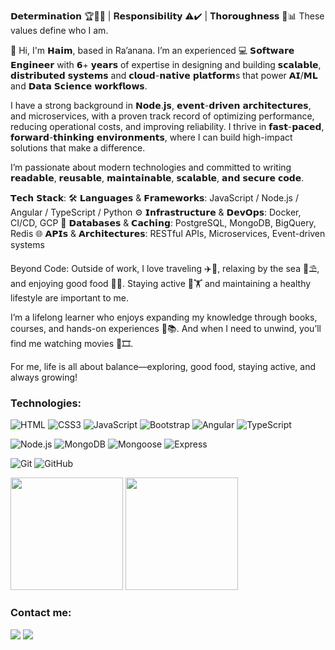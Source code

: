 
𝗗𝗲𝘁𝗲𝗿𝗺𝗶𝗻𝗮𝘁𝗶𝗼𝗻 🏆💪🏽 | 𝐑𝗲𝘀𝗽𝗼𝗻𝘀𝗶𝗯𝗶𝗹𝗶𝘁𝘆 ⚠️✔️ | 𝐓𝗵𝗼𝗿𝗼𝘂𝗴𝗵𝗻𝗲𝘀𝘀 🔬📊
These values define who I am.

👋 Hi, I'm 𝗛𝗮𝗶𝗺, based in Ra’anana. I’m an experienced 💻 𝗦𝗼𝗳𝘁𝘄𝗮𝗿𝗲 𝗘𝗻𝗴𝗶𝗻𝗲𝗲𝗿 with 𝟲+ 𝘆𝗲𝗮𝗿𝘀 of expertise in designing and building 𝘀𝗰𝗮𝗹𝗮𝗯𝗹𝗲, 𝗱𝗶𝘀𝘁𝗿𝗶𝗯𝘂𝘁𝗲𝗱 𝘀𝘆𝘀𝘁𝗲𝗺𝘀 and 𝗰𝗹𝗼𝘂𝗱-𝗻𝗮𝘁𝗶𝘃𝗲 𝗽𝗹𝗮𝘁𝗳𝗼𝗿𝗺s that power 𝗔𝗜/𝗠𝗟 and 𝗗𝗮𝘁𝗮 𝗦𝗰𝗶𝗲𝗻𝗰𝗲 𝘄𝗼𝗿𝗸𝗳𝗹𝗼𝘄𝘀.

I have a strong background in 𝗡𝗼𝗱𝗲.𝗷𝘀, 𝗲𝘃𝗲𝗻𝘁-𝗱𝗿𝗶𝘃𝗲𝗻 𝗮𝗿𝗰𝗵𝗶𝘁𝗲𝗰𝘁𝘂𝗿𝗲𝘀, and microservices, with a proven track record of optimizing performance, reducing operational costs, and improving reliability. I thrive in 𝗳𝗮𝘀𝘁-𝗽𝗮𝗰𝗲𝗱, 𝗳𝗼𝗿𝘄𝗮𝗿𝗱-𝘁𝗵𝗶𝗻𝗸𝗶𝗻𝗴 𝗲𝗻𝘃𝗶𝗿𝗼𝗻𝗺𝗲𝗻𝘁𝘀, where I can build high-impact solutions that make a difference.

I’m passionate about modern technologies and committed to writing 𝗿𝗲𝗮𝗱𝗮𝗯𝗹𝗲, 𝗿𝗲𝘂𝘀𝗮𝗯𝗹𝗲, 𝗺𝗮𝗶𝗻𝘁𝗮𝗶𝗻𝗮𝗯𝗹𝗲, 𝘀𝗰𝗮𝗹𝗮𝗯𝗹𝗲, 𝗮𝗻𝗱 𝘀𝗲𝗰𝘂𝗿𝗲 𝗰𝗼𝗱𝗲.

𝗧𝗲𝗰𝗵 𝗦𝘁𝗮𝗰𝗸:
🛠 𝗟𝗮𝗻𝗴𝘂𝗮𝗴𝗲𝘀 & 𝗙𝗿𝗮𝗺𝗲𝘄𝗼𝗿𝗸𝘀: JavaScript / Node.js / Angular / TypeScript / Python
⚙️ 𝗜𝗻𝗳𝗿𝗮𝘀𝘁𝗿𝘂𝗰𝘁𝘂𝗿𝗲 & 𝗗𝗲𝘃𝗢𝗽𝘀: Docker, CI/CD, GCP
📡 𝗗𝗮𝘁𝗮𝗯𝗮𝘀𝗲𝘀 & 𝗖𝗮𝗰𝗵𝗶𝗻𝗴: PostgreSQL, MongoDB, BigQuery, Redis
🌐 𝗔𝗣𝗜𝘀 & 𝗔𝗿𝗰𝗵𝗶𝘁𝗲𝗰𝘁𝘂𝗿𝗲𝘀: RESTful APIs, Microservices, Event-driven systems

Beyond Code:
Outside of work, I love traveling ✈️🧳, relaxing by the sea 🌊⛱️, and enjoying good food 🍰🍔. Staying active 💪🏋️ and maintaining a healthy lifestyle are important to me.

I’m a lifelong learner who enjoys expanding my knowledge through books, courses, and hands-on experiences 🧠📚. And when I need to unwind, you’ll find me watching movies 🍿🎞️.

For me, life is all about balance—exploring, good food, staying active, and always growing!

<h3>Technologies:</h3>

![HTML](https://img.shields.io/badge/-HTML5-333333?style=flat&logo=HTML5)
![CSS3](https://img.shields.io/badge/-CSS3-333333?style=flat&logo=css3&logoColor=1572B6)
![JavaScript](https://img.shields.io/badge/-JavaScript_ES6-333333?style=flat&logo=javascript) 
![Bootstrap](https://img.shields.io/badge/-Bootstrap-333333?style=flat&logo=bootstrap&logoColor=563D7C) 
![Angular](https://img.shields.io/badge/-Angular-333333?style=flat&logo=angular)
![TypeScript](https://img.shields.io/badge/-TypeScript-333333?style=flat&logo=typescript)

![Node.js](https://img.shields.io/badge/-Node.js-333333?style=flat&logo=node.js)
![MongoDB](https://img.shields.io/badge/-MongoDB-333333?style=flat&logo=mongodb) 
![Mongoose](https://img.shields.io/badge/-Mongoose-333333?style=flat&logo=mongoose) 
![Express](https://img.shields.io/badge/-Express-333333?style=flat&logo=express)

![Git](https://img.shields.io/badge/-Git-333333?style=flat&logo=git)
![GitHub](https://img.shields.io/badge/-GitHub-333333?style=flat&logo=github)

<div>
   <img height="180em" src="https://github-readme-stats.vercel.app/api/top-langs/?username=haimlavi1989&layout=compact&theme=dark" />
   <img height="180em" src="https://github-readme-stats.vercel.app/api?username=haimlavi1989&show_icons=true&theme=dark" />
</div>  

<h3>Contact me:</h3>
<a href="https://www.linkedin.com/in/haimlavi"><img src="https://img.shields.io/badge/-Haim Lavi-0077B5?style=flat-square&logo=linkedin&logoColor=white"/></a> 
<a href="https://mail.google.com/mail/u/0/?view=cm&fs=1&to=haimlavi1989@gmail.com&su=SUBJECT&body=BODY&tf=1"><img src="https://img.shields.io/badge/-Haim Lavi-D14836?style=flat-square&logo=Gmail&logoColor=white"/></a>

